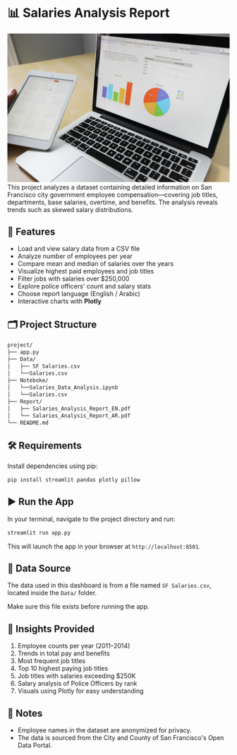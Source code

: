 # 📊 Salaries Analysis Report


![Image Description](Image/pexels-pixabay.jpg)
This project analyzes a dataset containing detailed information on San Francisco city government employee compensation—covering job titles, departments, base salaries, overtime, and benefits. The analysis reveals trends such as skewed salary distributions.



## 🚀 Features

- Load and view salary data from a CSV file
- Analyze number of employees per year
- Compare mean and median of salaries over the years
- Visualize highest paid employees and job titles
- Filter jobs with salaries over $250,000
- Explore police officers' count and salary stats
- Choose report language (English / Arabic)
- Interactive charts with **Plotly**

## 🗂️ Project Structure

```
project/
├── app.py                     
├── Data/
│   ├── SF Salaries.csv 
│   └──Salaries.csv 
├── Noteboke/
│   └──Salaries_Data_Analysis.ipynb
│   └──Salaries.csv          
├── Report/
│   ├── Salaries_Analysis_Report_EN.pdf 
│   └── Salaries_Analysis_Report_AR.pdf
└── README.md                   
```

## 🛠️ Requirements

Install dependencies using pip:

```bash
pip install streamlit pandas plotly pillow
```

## ▶️ Run the App

In your terminal, navigate to the project directory and run:

```bash
streamlit run app.py
```

This will launch the app in your browser at `http://localhost:8501`.

## 📁 Data Source

The data used in this dashboard is from a file named `SF Salaries.csv`, located inside the `Data/` folder.

Make sure this file exists before running the app.

## 🧠 Insights Provided

1. Employee counts per year (2011–2014)
2. Trends in total pay and benefits
3. Most frequent job titles
4. Top 10 highest paying job titles
5. Job titles with salaries exceeding $250K
6. Salary analysis of Police Officers by rank
7. Visuals using Plotly for easy understanding

## 📌 Notes

- Employee names in the dataset are anonymized for privacy.
- The data is sourced from the City and County of San Francisco's Open Data Portal.
